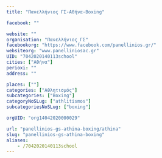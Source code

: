 ```yaml
---
title: "Πανελλήνιος ΓΣ-Αθήνα-Boxing"

facebook: ""

website: ""
organisation: "Πανελλήνιος ΓΣ"
facebookorg: "https://www.facebook.com/panellinios.gr/"
websiteorg: "www.panelliniosac.gr"
UID: "7042020140113school"
cities: ["Αθήνα"]
perioxi: ""
address: ""

places: [""]
categories: ["Αθλητισμός"]
subcategories: ["Boxing"]
categoryNoSLug: ["athlitismos"]
subcategoriesNoSLug: ["boxing"]

orgUID: "org14042020000029"

url: "panellinios-gs-athina-boxing/athina"
slug: "panellinios-gs-athina-boxing"
aliases:
    - /7042020140113school
---
```





